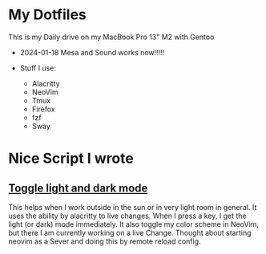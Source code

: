 # My Dotfiles

This is my Daily drive on my MacBook Pro 13" M2 with Gentoo

- 2024-01-18 Mesa and Sound works now!!!!!

- Stuff I use:
    - Alacritty
    - NeoVim
    - Tmux
    - Firefox
    - fzf
    - Sway

# Nice Script I wrote

## [Toggle light and dark mode](./.local/bin/colortheme)

This helps when I work outside in the sun or in very light room in general. It uses the ability by alacritty to live changes. When I press a key, I get the light (or dark) mode immediately.
It also toggle my color scheme in NeoVim, but there I am currently working on a live Change. Thought about starting neovim as a Sever and doing this by remote reload config. 
